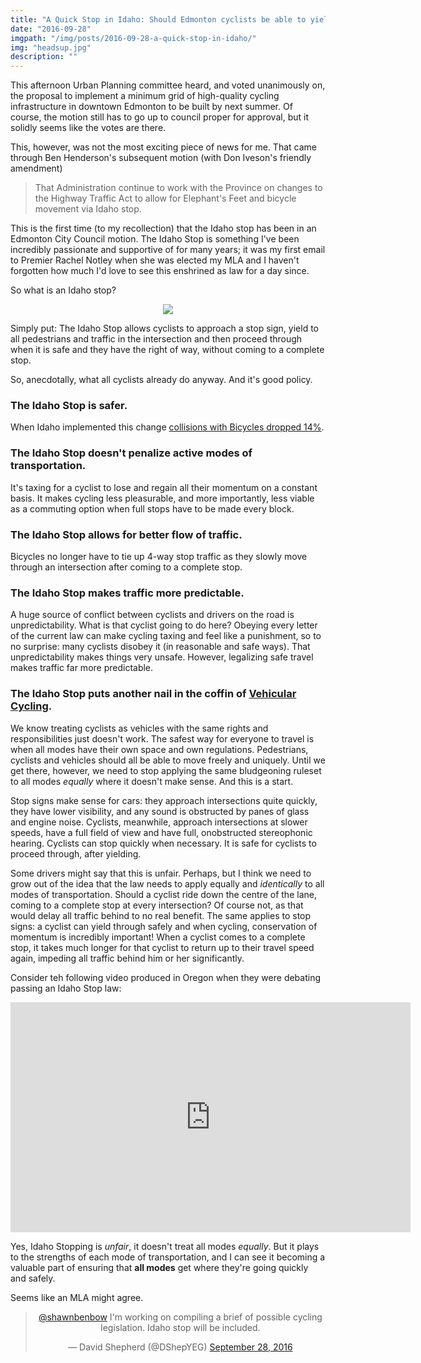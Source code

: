 ```yaml
---
title: "A Quick Stop in Idaho: Should Edmonton cyclists be able to yield through stop signs?"
date: "2016-09-28"
imgpath: "/img/posts/2016-09-28-a-quick-stop-in-idaho/"
img: "headsup.jpg"
description: ""
---
```


This afternoon Urban Planning committee heard, and voted unanimously on, the proposal to implement a minimum grid of
high-quality cycling infrastructure in downtown Edmonton to be built by next summer. Of course, the motion still has
to go up to council proper for approval, but it solidly seems like the votes are there.

This, however, was not the most exciting piece of news for me. That came through Ben Henderson's subsequent motion (with
Don Iveson's friendly amendment)

> That Administration continue to work with the Province on changes to the Highway Traffic Act to allow for Elephant's Feet and bicycle movement via Idaho stop.

This is the first time (to my recollection) that the Idaho stop has been in an Edmonton City Council motion. The Idaho Stop
is something I've been incredibly passionate and supportive of for many years; it was my first email to Premier Rachel Notley
when she was elected my MLA and I haven't forgotten how much I'd love to see this enshrined as law for a day since.

So what is an Idaho stop?

<div style="text-align:center;">
    <img src="{{page.imgpath}}idaho-stops.jpg" />
</div>

Simply put: The Idaho Stop allows cyclists to approach a stop sign, yield to all pedestrians and traffic in the intersection
and then proceed through when it is safe and they have the right of way, without coming to a complete stop.

So, anecdotally, what all cyclists already do anyway. And it's good policy.

### The Idaho Stop is safer. 
When Idaho implemented this change [collisions with Bicycles dropped 14%](http://docplayer.net/1126976-Meggs-jason-n-stops-harm-bikes-page-1-of-15-title-page.html).

### The Idaho Stop doesn't penalize active modes of transportation. 
It's taxing for a cyclist to lose and regain all their momentum
on a constant basis. It makes cycling less pleasurable, and more importantly, less viable as a commuting option when full stops have
to be made every block.

### The Idaho Stop allows for better flow of traffic. 
Bicycles no longer have to tie up 4-way stop traffic as they slowly move through an intersection
after coming to a complete stop.

### The Idaho Stop makes traffic more predictable. 
A huge source of conflict between cyclists and drivers on the road is unpredictability.
What is that cyclist going to do here? Obeying every letter of the current law can make cycling taxing and feel like a punishment,
so to no surprise: many cyclists disobey it (in reasonable and safe ways). That unpredictability makes things very unsafe. However,
legalizing safe travel makes traffic far more predictable.

### The Idaho Stop puts another nail in the coffin of [Vehicular Cycling](https://en.wikipedia.org/wiki/Vehicular_cycling).
We know treating cyclists as vehicles with the same rights and responsibilities just doesn't work. The safest way for everyone
to travel is when all modes have their own space and own regulations. Pedestrians, cyclists and vehicles should all be able
to move freely and uniquely. Until we get there, however, we need to stop applying the same bludgeoning ruleset to all modes *equally*
where it doesn't make sense. And this is a start.

Stop signs make sense for cars: they approach intersections quite quickly, they have lower visibility, and any sound is obstructed by panes of glass and engine noise.
Cyclists, meanwhile, approach intersections at slower speeds, have a full field of view and have full, onobstructed stereophonic hearing. Cyclists can stop quickly when necessary.
It is safe for cyclists to proceed through, after yielding.

Some drivers might say that this is unfair. Perhaps, but I think we need to grow out of the idea that the law needs to apply
equally and *identically* to all modes of transportation. Should a cyclist ride down the centre of the lane, coming to a complete
stop at every intersection? Of course not, as that would delay all traffic behind to no real benefit. The same applies to 
stop signs: a cyclist can yield through safely and when cycling, conservation of momentum is incredibly important! When a cyclist
comes to a complete stop, it takes much longer for that cyclist to return up to their travel speed again, impeding all traffic behind him or
her significantly.

Consider teh following video produced in Oregon when they were debating passing an Idaho Stop law:

<div style="text-align:center;">
    <iframe src="https://player.vimeo.com/video/4140910" width="640" height="368" frameborder="0" webkitallowfullscreen mozallowfullscreen allowfullscreen></iframe>
</div>

Yes, Idaho Stopping is *unfair*, it doesn't treat all modes *equally*. But it plays to the strengths of each mode of
transportation, and I can see it becoming a valuable part of ensuring that **all modes** get where they're going quickly and
safely.

Seems like an MLA might agree.

<div style="text-align:center;">
    <blockquote style="margin 0 auto;" class="twitter-tweet" data-lang="en"><p lang="en" dir="ltr"><a href="https://twitter.com/shawnbenbow">@shawnbenbow</a> I&#39;m working on compiling a brief of possible cycling legislation. Idaho stop will be included.</p>&mdash; David Shepherd (@DShepYEG) <a href="https://twitter.com/DShepYEG/status/781241569433178113">September 28, 2016</a></blockquote>
    <script async src="//platform.twitter.com/widgets.js" charset="utf-8"></script>
    <style>twitterwidget { margin: 0 auto; }</style>
</div>

